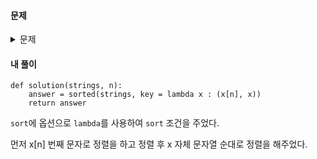 #### **문제** 

<details>
  <summary>문제 </summary>
  <div markdown="1">
    
##### 문제 설명
문자열로 구성된 리스트 strings와, 정수 n이 주어졌을 때, 각 문자열의 인덱스 n번째 글자를 기준으로 오름차순 정렬하려 합니다.
    
예를 들어 strings가 ["sun", "bed", "car"]이고 n이 1이면 각 단어의 인덱스 1의 문자 "u", "e", "a"로 strings를 정렬합니다.

##### 제한 조건
- strings는 길이 1 이상, 50이하인 배열입니다.
- strings의 원소는 소문자 알파벳으로 이루어져 있습니다.
- strings의 원소는 길이 1 이상, 100이하인 문자열입니다.
- 모든 strings의 원소의 길이는 n보다 큽니다.
- 인덱스 1의 문자가 같은 문자열이 여럿 일 경우, 사전순으로 앞선 문자열이 앞쪽에 위치합니다.
    
##### 입출력 예
|strings|	n|	return|
|--|--|--|    
|["sun", "bed", "car"]|	1|	["car", "bed", "sun"]|
|["abce", "abcd", "cdx"]|	2|	["abcd", "abce", "cdx"]|
    
##### 입출력 예 설명
입출력 예 1
    
"sun", "bed", "car"의 1번째 인덱스 값은 각각 "u", "e", "a" 입니다. 이를 기준으로 strings를 정렬하면 ["car", "bed", "sun"] 입니다.

입출력 예 2
    
"abce"와 "abcd", "cdx"의 2번째 인덱스 값은 "c", "c", "x"입니다. 따라서 정렬 후에는 "cdx"가 가장 뒤에 위치합니다. "abce"와 "abcd"는 사전순으로 정렬하면 "abcd"가 우선하므로, 답은 ["abcd", "abce", "cdx"] 입니다.
</div>
</details>

#### **내 풀이** 
```python3
def solution(strings, n):
    answer = sorted(strings, key = lambda x : (x[n], x))
    return answer
```

`sort`에 옵션으로 `lambda`를 사용하여 `sort` 조건을 주었다.

먼저 x[n] 번째 문자로 정렬을 하고  정렬 후 x 자체 문자열 순대로 정렬을 해주었다. 




